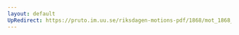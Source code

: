 ```yaml
---
layout: default
UpRedirect: https://pruto.im.uu.se/riksdagen-motions-pdf/1868/mot_1868__ak__203/mot_1868__ak__203-001.pdf
---
```

